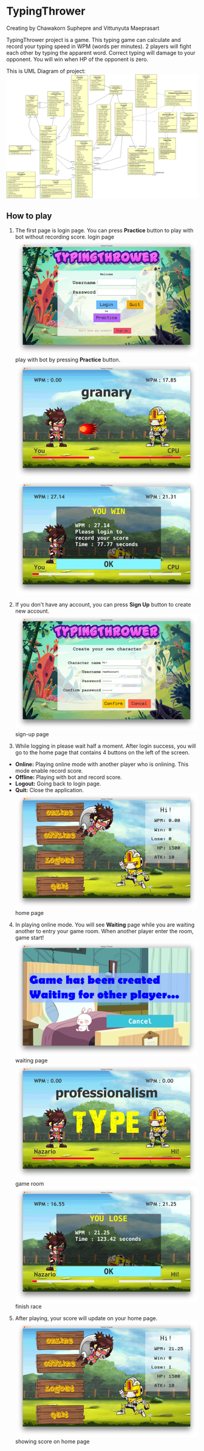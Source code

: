 # TypingThrower
Creating by Chawakorn Suphepre and Vittunyuta Maeprasart

TypingThrower project is a game. This typing game can calculate and record your typing speed in WPM (words per minutes). 2 players will fight each other by typing the apparent word.
Correct typing will damage to your opponent. You will win when HP of the opponent is zero.

This is UML Diagram of project:
![alt text](https://github.com/winChawakorn/TypingThrower/blob/master/UMLDiagram.gif "UML Diagram")


## How to play

1. The first page is login page. You can press **Practice** button to play with bot without recording score.
login page<br>
![alt text](https://github.com/winChawakorn/TypingThrower/blob/master/mdpic/loginPage.png "login page")
play with bot by pressing **Practice** button.<br>
![alt text](https://github.com/winChawakorn/TypingThrower/blob/master/mdpic/playWithBot.png "practice page") <br>
![alt text](https://github.com/winChawakorn/TypingThrower/blob/master/mdpic/scorePlayWithBot.png "score play practice") <br>

2. If you don't have any account, you can press **Sign Up** button to create new account.
![alt text](https://github.com/winChawakorn/TypingThrower/blob/master/mdpic/signUpPage.png "sign up page")
sign-up page<br>

3. While logging in please wait half a moment. After login success, you will go to the home page that contains 4 buttons on the left of the screen.
* **Online:** Playing online mode with another player who is onlining. This mode enable record score.
* **Offline:** Playing with bot and record score.
* **Logout:** Going back to login page.
* **Quit:** Close the application.
![alt text](https://github.com/winChawakorn/TypingThrower/blob/master/mdpic/homePages.png "home page")
home page<br>

4. In playing online mode. You will see **Waiting** page while you are waiting another to entry your game room. When another player enter the room, game start!
![alt text](https://github.com/winChawakorn/TypingThrower/blob/master/mdpic/waitingPlayer.png "waiting page")
waiting page<br>
![alt text](https://github.com/winChawakorn/TypingThrower/blob/master/mdpic/playOnline.png "play online")
game room<br>
![alt text](https://github.com/winChawakorn/TypingThrower/blob/master/mdpic/scorePlayOnline.png "play online score")
finish race<br>


5. After playing, your score will update on your home page.
![alt text](https://github.com/winChawakorn/TypingThrower/blob/master/mdpic/homePagesScore.png "home  page score")
showing score on home page<br>
